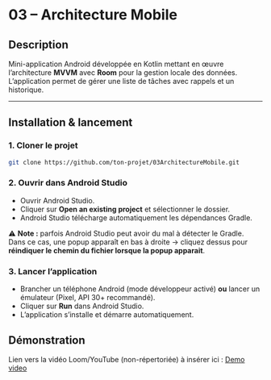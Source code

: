 # 03 – Architecture Mobile

## Description

Mini-application Android développée en Kotlin mettant en œuvre l’architecture **MVVM** avec **Room** pour la gestion locale des données.
L’application permet de gérer une liste de tâches avec rappels et un historique.

---

## Installation & lancement

### 1. Cloner le projet

```bash
git clone https://github.com/ton-projet/03ArchitectureMobile.git
```

### 2. Ouvrir dans Android Studio

* Ouvrir Android Studio.
* Cliquer sur **Open an existing project** et sélectionner le dossier.
* Android Studio télécharge automatiquement les dépendances Gradle.

⚠️ **Note :** parfois Android Studio peut avoir du mal à détecter le Gradle.
Dans ce cas, une popup apparaît en bas à droite → cliquez dessus pour **réindiquer le chemin du fichier lorsque la popup apparait**.

### 3. Lancer l’application

* Brancher un téléphone Android (mode développeur activé) **ou** lancer un émulateur (Pixel, API 30+ recommandé).
* Cliquer sur **Run** dans Android Studio.
* L’application s’installe et démarre automatiquement.

## Démonstration

Lien vers la vidéo Loom/YouTube (non-répertoriée) à insérer ici :
[Demo video](https://youtube.com/shorts/zJ8G9R0I6jw?si=e1b_Xi-Mt5LIX0SL)
